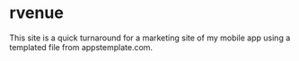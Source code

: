 # rvenue
This site is a quick turnaround for a marketing site of my mobile app using a templated file from appstemplate.com.

